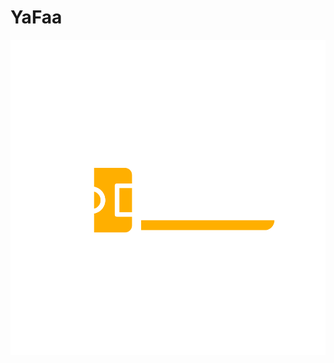 # YaFaa

![YAFAA logo](https://github.com/SalahEddine-Ghannouch/YaFaa-Flask/blob/main/app-yafaa/static/svg/logo/0.png)


